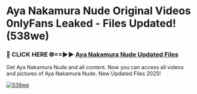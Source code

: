 # Aya Nakamura Nude Original Videos 0nlyFans Leaked - Files Updated! (538we)

<h3>🔴 CLICK HERE 🌐==►► <a href="https://tinyurl.com/5h6xmrr3" rel="nofollow">Aya Nakamura Nude Updated Files</a></h3>

Get Aya Nakamura Nude and all content. Now you can access all videos and pictures of Aya Nakamura Nude. New Updated Files 2025!

[![538we](https://i.imgur.com/KVD873Z.gif)](https://tinyurl.com/5h6xmrr3)

